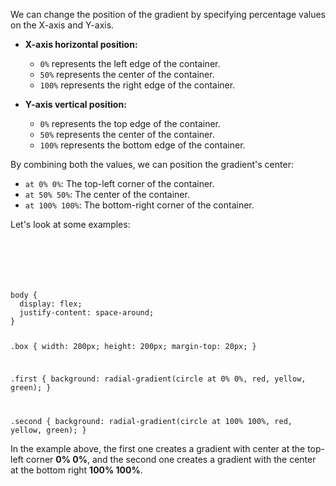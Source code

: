 We can change the position of the gradient
by specifying percentage values on the X-axis and Y-axis.

- **X-axis horizontal position:**
  - `0%` represents the left edge of the container.
  - `50%` represents the center of the container.
  - `100%` represents the right edge of the container.

- **Y-axis vertical position:**
  - `0%` represents the top edge of the container.
  - `50%` represents the center of the container.
  - `100%` represents the bottom edge of the container.

By combining both the values, we can position the gradient's center:

- `at 0% 0%`: The top-left corner of the container.
- `at 50% 50%`: The center of the container.
- `at 100% 100%`: The bottom-right corner of the container.

Let's look at some examples:

<codeblock language="css" type="lesson">
<code>
<panel language="html">
<div class="box first"></div>
<div class="box second"></div>
</panel>
<panel language="css">
body {
  display: flex;
  justify-content: space-around;
}

.box {
  width: 200px;
  height: 200px;
  margin-top: 20px;
}

.first {
  background: radial-gradient(circle at 0% 0%, red, yellow, green);
}

.second {
  background: radial-gradient(circle at 100% 100%, red, yellow, green);
}
</panel>
</code>
</codeblock>

In the example above, the first one creates a
gradient with center at the top-left corner **0% 0%**,
and the second one creates a gradient
with the center at the bottom right **100% 100%**.

